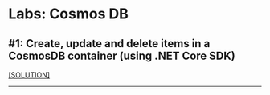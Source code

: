 # Labs: Cosmos DB

## #1: Create, update and delete items in a CosmosDB container (using .NET Core SDK)

[[SOLUTION]](../code-samples/cosmos-db-basics)

-----
